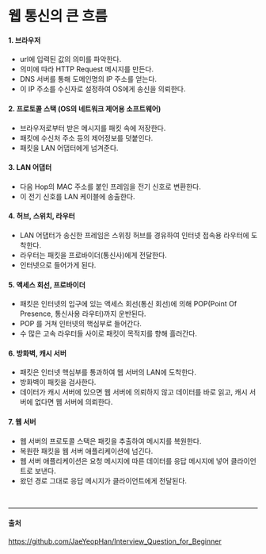 # 웹 통신의 큰 흐름  
#### 1. 브라우저
- url에 입력된 값의 의미를 파악한다.
- 의미에 따라 HTTP Request 메시지를 만든다.
- DNS 서버를 통해 도메인명의 IP 주소를 얻는다.
- 이 IP 주소를 수신자로 설정하여 OS에게 송신을 의뢰한다.
#### 2. 프로토콜 스택 (OS의 네트워크 제어용 소프트웨어)
- 브라우저로부터 받은 메시지를 패킷 속에 저장한다.
- 패킷에 수신처 주소 등의 제어정보를 덧붙인다.
- 패킷을 LAN 어댑터에게 넘겨준다.
#### 3. LAN 어댑터
- 다음 Hop의 MAC 주소를 붙인 프레임을 전기 신호로 변환한다.
- 이 전기 신호를 LAN 케이블에 송출한다.
#### 4. 허브, 스위치, 라우터
- LAN 어댑터가 송신한 프레임은 스위칭 허브를 경유하여 인터넷 접속용 라우터에 도착한다.
- 라우터는 패킷을 프로바이더(통신사)에게 전달한다.
- 인터넷으로 들어가게 된다.
#### 5. 액세스 회선, 프로바이더
- 패킷은 인터넷의 입구에 있는 액세스 회선(통신 회선)에 의해 POP(Point Of Presence, 통신사용 라우터)까지 운반된다.
- POP 를 거쳐 인터넷의 핵심부로 들어간다.
- 수 많은 고속 라우터들 사이로 패킷이 목적지를 향해 흘러간다.
#### 6. 방화벽, 캐시 서버
- 패킷은 인터넷 핵심부를 통과하여 웹 서버의 LAN에 도착한다.
- 방화벽이 패킷을 검사한다.
- 데이터가 캐시 서버에 있으면 웹 서버에 의뢰하지 않고 데이터를 바로 읽고, 캐시 서버에 없다면 웹 서버에 의뢰한다.
#### 7. 웹 서버
- 웹 서버의 프로토콜 스택은 패킷을 추출하여 메시지를 복원한다.
- 복원한 패킷을 웹 서버 애플리케이션에 넘긴다.
- 웹 서버 애플리케이션은 요청 메시지에 따른 데이터를 응답 메시지에 넣어 클라이언트로 보낸다.
- 왔던 경로 그대로 응답 메시지가 클라이언트에게 전달된다.

</br>  

----
#### 출처  
https://github.com/JaeYeopHan/Interview_Question_for_Beginner
